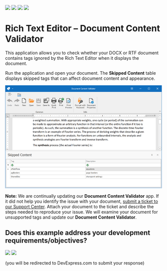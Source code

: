 <!-- default badges list -->
![](https://img.shields.io/endpoint?url=https://codecentral.devexpress.com/api/v1/VersionRange/346601826/21.1.5%2B)
[![](https://img.shields.io/badge/Open_in_DevExpress_Support_Center-FF7200?style=flat-square&logo=DevExpress&logoColor=white)](https://supportcenter.devexpress.com/ticket/details/T980931)
[![](https://img.shields.io/badge/📖_How_to_use_DevExpress_Examples-e9f6fc?style=flat-square)](https://docs.devexpress.com/GeneralInformation/403183)
[![](https://img.shields.io/badge/💬_Leave_Feedback-feecdd?style=flat-square)](#does-this-example-address-your-development-requirementsobjectives)
<!-- default badges end -->
# Rich Text Editor – Document Content Validator

This application allows you to check whether your DOCX or RTF document contains tags ignored by the Rich Text Editor when it displays the document. 

Run the application and open your document. The **Skipped Content** table displays skipped tags that can affect document content and appearance.

![Rich Text Editor - Document Content Validator](./images/rich-text-editor-content-validator.png)

**Note:** We are continually updating our **Document Content Validator** app. If it did not help you identify the issue with your document, [submit a ticket to our Support Center](https://supportcenter.devexpress.com/ticket/create). Attach your document to the ticket and describe the steps needed to reproduce your issue. We will examine your document for unsupported tags and update our **Document Content Validator**.
<!-- feedback -->
## Does this example address your development requirements/objectives?

[<img src="https://www.devexpress.com/support/examples/i/yes-button.svg"/>](https://www.devexpress.com/support/examples/survey.xml?utm_source=github&utm_campaign=rich-text-editor-document-content-validator&~~~was_helpful=yes) [<img src="https://www.devexpress.com/support/examples/i/no-button.svg"/>](https://www.devexpress.com/support/examples/survey.xml?utm_source=github&utm_campaign=rich-text-editor-document-content-validator&~~~was_helpful=no)

(you will be redirected to DevExpress.com to submit your response)
<!-- feedback end -->
